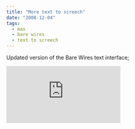```yaml
---
title: "More text to screech"
date: "2008-12-04"
tags: 
  - max
  - bare wires
  - text to screech
---
```


Updated version of the Bare Wires text interface;

<iframe class="youtube-video" src="https://www.youtube.com/embed/Pi9olQyxfzE" title="YouTube video player" frameBorder="0" allow="accelerometer; autoplay; clipboard-write; encrypted-media; gyroscope; picture-in-picture; web-share" referrerpolicy="strict-origin-when-cross-origin" allowFullScreen></iframe>
